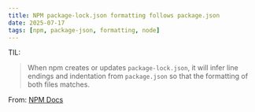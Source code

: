 ```yaml
---
title: NPM package-lock.json formatting follows package.json
date: 2025-07-17
tags: [npm, package-json, formatting, node]
---
```


TIL:
> When npm creates or updates `package-lock.json`, it will infer line endings and indentation from `package.json` so that the formatting of both files matches.


From: [NPM Docs](https://docs.npmjs.com/cli/v11/configuring-npm/package-lock-json#:~:text=When%20npm%20creates%20or%20updates%20package%2Dlock.json%2C%20it%20will%20infer%20line%20endings%20and%20indentation%20from%20package.json%20so%20that%20the%20formatting%20of%20both%20files%20matches.)